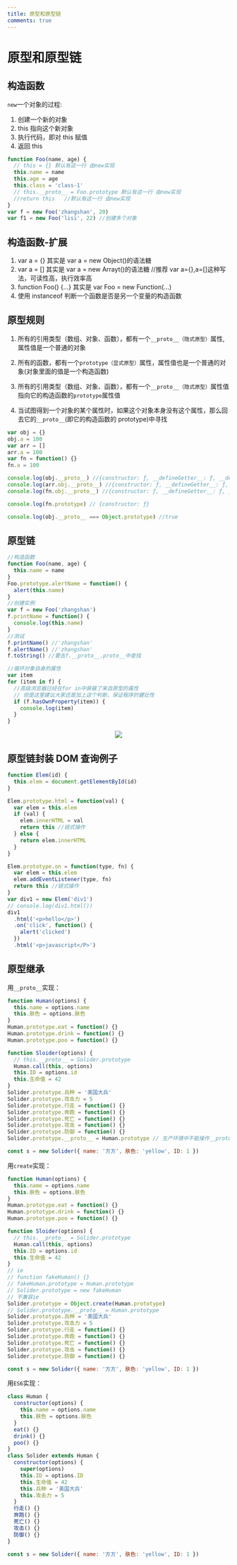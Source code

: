 ```yaml
---
title: 原型和原型链
comments: true
---
```


# 原型和原型链

## 构造函数

`new`一个对象的过程:

1. 创建一个新的对象
2. this 指向这个新对象
3. 执行代码，即对 this 赋值
4. 返回 this

```js
function Foo(name, age) {
  // this = {} 默认有这一行 由new实现
  this.name = name
  this.age = age
  this.class = 'class-1'
  // this.__proto__ = Foo.prototype 默认有这一行 由new实现
  //return this   //默认有这一行 由new实现
}
var f = new Foo('zhangshan', 20)
var f1 = new Foo('lisi', 22) //创建多个对象
```

## 构造函数-扩展

1. var a = {} 其实是 var a = new Object()的语法糖
2. var a = [] 其实是 var a = new Arrayt()的语法糖 //推荐 var a={},a=[]这种写法，可读性高，执行效率高
3. function Foo() {...} 其实是 var Foo = new Function(...)
4. 使用 instanceof 判断一个函数是否是另一个变量的构造函数

## 原型规则

1. 所有的引用类型（数组、对象、函数），都有一个`__proto__（隐式原型）`属性,属性值是一个普通的对象

2. 所有的函数，都有一个`prototype（显式原型）`属性，属性值也是一个普通的对象(对象里面的值是一个构造函数)

3. 所有的引用类型（数组、对象、函数），都有一个`__proto__（隐式原型）`属性值指向它的构造函数的`prototype`属性值
4. 当试图得到一个对象的某个属性时，如果这个对象本身没有这个属性，那么回去它的`__proto__`(即它的构造函数的 prototype)中寻找

```js
var obj = {}
obj.a = 100
var arr = []
arr.a = 100
var fn = function() {}
fn.a = 100

console.log(obj.__proto__) //{constructor: ƒ, __defineGetter__: ƒ, __defineSetter__: ƒ, hasOwnProperty: ƒ, __lookupGetter__: ƒ, …}
console.log(arr.obj.__proto__) //{constructor: ƒ, __defineGetter__: ƒ, __defineSetter__: ƒ, hasOwnProperty: ƒ, __lookupGetter__: ƒ, …}
console.log(fn.obj.__proto__) //{constructor: ƒ, __defineGetter__: ƒ, __defineSetter__: ƒ, hasOwnProperty: ƒ, __lookupGetter__: ƒ, …}

console.log(fn.prototype) // {constructor: ƒ}

console.log(obj.__proto__ === Object.prototype) //true
```

## 原型链

```js
//构造函数
function Foo(name, age) {
  this.name = name
}
Foo.prototype.alertName = function() {
  alert(this.name)
}
//创建实例
var f = new Foo('zhangshan')
f.printName = function() {
  console.log(this.name)
}
//测试
f.printName() //'zhangshan'
f.alertName() //'zhangshan'
f.toString() //要去f.__proto__.proto__中查找

//循环对象自身的属性
var item
for (item in f) {
  //高级浏览器已经在for in中屏蔽了来自原型的属性
  // 但是这里建议大家还是加上这个判断，保证程序的健壮性
  if (f.hasOwnProperty(item)) {
    console.log(item)
  }
}
```

<div style="text-align: center"><img src="./images/yuanxing.jpg"></div>

## 原型链封装 DOM 查询例子

```js
function Elem(id) {
  this.elem = document.getElementById(id)
}

Elem.prototype.html = function(val) {
  var elem = this.elem
  if (val) {
    elem.innerHTML = val
    return this //链式操作
  } else {
    return elem.innerHTML
  }
}

Elem.prototype.on = function(type, fn) {
  var elem = this.elem
  elem.addEventListener(type, fn)
  return this //链式操作
}
var div1 = new Elem('div1')
// console.log(div1.html())
div1
  .html('<p>hello</p>')
  .on('click', function() {
    alert('clicked')
  })
  .html('<p>javascript</P>')
```

## 原型继承

用`__proto__`实现：

```js
function Human(options) {
  this.name = options.name
  this.肤色 = options.肤色
}
Human.prototype.eat = function() {}
Human.prototype.drink = function() {}
Human.prototype.poo = function() {}

function Sloider(options) {
  // this.__proto__ = Solider.prototype
  Human.call(this, options)
  this.ID = options.id
  this.生命值 = 42
}
Solider.prototype.兵种 = '美国大兵'
Solider.prototype.攻击力 = 5
Solider.prototype.行走 = function() {}
Solider.prototype.奔跑 = function() {}
Solider.prototype.死亡 = function() {}
Solider.prototype.攻击 = function() {}
Solider.prototype.防御 = function() {}
Solider.prototype.__proto__ = Human.prototype // 生产环境中不能操作__proto__

const s = new Solider({ name: '方方', 肤色: 'yellow', ID: 1 })
```

用`create`实现：

```js
function Human(options) {
  this.name = options.name
  this.肤色 = options.肤色
}
Human.prototype.eat = function() {}
Human.prototype.drink = function() {}
Human.prototype.poo = function() {}

function Sloider(options) {
  // this.__proto__ = Solider.prototype
  Human.call(this, options)
  this.ID = options.id
  this.生命值 = 42
}
// ie
// function fakeHuman() {}
// fakeHuman.prototype = Human.prototype
// Solider.prototype = new fakeHuman
// 不兼容ie
Solider.prototype = Object.create(Human.prototype)
// Solider.prototype.__proto__ = Human.prototype
Solider.prototype.兵种 = '美国大兵'
Solider.prototype.攻击力 = 5
Solider.prototype.行走 = function() {}
Solider.prototype.奔跑 = function() {}
Solider.prototype.死亡 = function() {}
Solider.prototype.攻击 = function() {}
Solider.prototype.防御 = function() {}

const s = new Solider({ name: '方方', 肤色: 'yellow', ID: 1 })
```

用`ES6`实现：

```js
class Human {
  constructor(options) {
    this.name = options.name
    this.肤色 = options.肤色
  }
  eat() {}
  drink() {}
  poo() {}
}
class Solider extends Human {
  constructor(options) {
    super(options)
    this.ID = options.ID
    this.生命值 = 42
    this.兵种 = '美国大兵'
    this.攻击力 = 5
  }
  行走() {}
  奔跑() {}
  死亡() {}
  攻击() {}
  防御() {}
}

const s = new Solider({ name: '方方', 肤色: 'yellow', ID: 1 })
```
